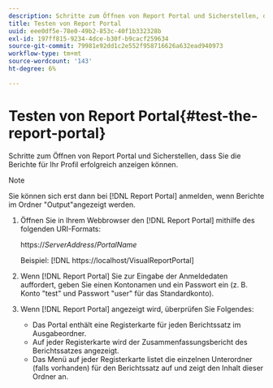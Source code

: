 ```yaml
---
description: Schritte zum Öffnen von Report Portal und Sicherstellen, dass Sie die Berichte für Ihr Profil erfolgreich anzeigen können.
title: Testen von Report Portal
uuid: eee0df5e-78e0-49b2-853c-40f1b332328b
exl-id: 197ff815-9234-4dce-b30f-b9cacf259634
source-git-commit: 79981e92dd1c2e552f958716626a632ead940973
workflow-type: tm+mt
source-wordcount: '143'
ht-degree: 6%

---
```


# Testen von Report Portal{#test-the-report-portal}

Schritte zum Öffnen von Report Portal und Sicherstellen, dass Sie die Berichte für Ihr Profil erfolgreich anzeigen können.

>[!NOTE]
>
>Sie können sich erst dann bei [!DNL Report Portal] anmelden, wenn Berichte im Ordner &quot;Output&quot;angezeigt werden.

1. Öffnen Sie in Ihrem Webbrowser den [!DNL Report Portal] mithilfe des folgenden URI-Formats:

   https://*ServerAddress*/*PortalName*

   Beispiel: [!DNL https://localhost/VisualReportPortal]

1. Wenn [!DNL Report Portal] Sie zur Eingabe der Anmeldedaten auffordert, geben Sie einen Kontonamen und ein Passwort ein (z. B. Konto &quot;test&quot; und Passwort &quot;user&quot; für das Standardkonto).
1. Wenn [!DNL Report Portal] angezeigt wird, überprüfen Sie Folgendes:

   * Das Portal enthält eine Registerkarte für jeden Berichtssatz im Ausgabeordner.
   * Auf jeder Registerkarte wird der Zusammenfassungsbericht des Berichtssatzes angezeigt.
   * Das Menü auf jeder Registerkarte listet die einzelnen Unterordner (falls vorhanden) für den Berichtssatz auf und zeigt den Inhalt dieser Ordner an.
